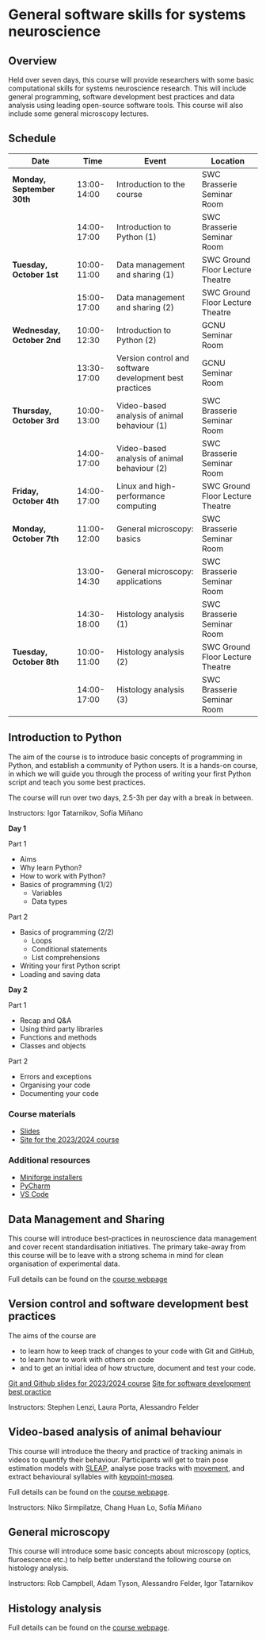 # General software skills for systems neuroscience

## Overview
Held over seven days, this course will provide researchers with some basic computational skills for systems 
neuroscience research. This will include general programming, software development best practices and data analysis 
using leading open-source software tools. This course will also include some general microscopy lectures. 

## Schedule
| Date                  | Time           | Event                                                        | Location                           |
|-----------------------|----------------|--------------------------------------------------------------|------------------------------------|
| **Monday, September 30th** | 13:00-14:00    | Introduction to the course                                    | SWC Brasserie Seminar Room         |
|                       | 14:00-17:00    | Introduction to Python (1)                                    | SWC Brasserie Seminar Room         |
| **Tuesday, October 1st**   | 10:00-11:00    | Data management and sharing (1)                                | SWC Ground Floor Lecture Theatre   |
|                       | 15:00-17:00    | Data management and sharing (2)                                | SWC Ground Floor Lecture Theatre   |
| **Wednesday, October 2nd** | 10:00-12:30    | Introduction to Python (2)                                    | GCNU Seminar Room                  |
|                       | 13:30-17:00    | Version control and software development best practices       | GCNU Seminar Room                  |
| **Thursday, October 3rd**  | 10:00-13:00    | Video-based analysis of animal behaviour (1)                  | SWC Brasserie Seminar Room         |
|                       | 14:00-17:00    | Video-based analysis of animal behaviour (2)                  | SWC Brasserie Seminar Room         |
| **Friday, October 4th**    | 14:00-17:00    | Linux and high-performance computing                          | SWC Ground Floor Lecture Theatre   |
| **Monday, October 7th**    | 11:00-12:00    | General microscopy: basics                                    | SWC Brasserie Seminar Room         |
|                       | 13:00-14:30    | General microscopy: applications                              | SWC Brasserie Seminar Room         |
|                       | 14:30-18:00    | Histology analysis (1)                                        | SWC Brasserie Seminar Room         |
| **Tuesday, October 8th**   | 10:00-11:00    | Histology analysis (2)                                        | SWC Ground Floor Lecture Theatre   |
|                       | 14:00-17:00    | Histology analysis (3)                                        | SWC Brasserie Seminar Room         |


## Introduction to Python
The aim of the course is to introduce basic concepts of programming in Python, and establish a community of Python users. It is a hands-on course, in which we will guide you 
through the process of writing your first Python script and teach you some best practices.

The course will run over two days, 2.5-3h per day with a break in between.

Instructors: Igor Tatarnikov, Sofía Miñano

**Day 1**

Part 1 
* Aims
* Why learn Python?
* How to work with Python?
* Basics of programming (1/2)
    - Variables
    - Data types

Part 2 
* Basics of programming (2/2)
    - Loops
    - Conditional statements
    - List comprehensions
* Writing your first Python script
* Loading and saving data


**Day 2**

Part 1
* Recap and Q&A
* Using third party libraries
* Functions and methods
* Classes and objects

Part 2
* Errors and exceptions
* Organising your code
* Documenting your code


### Course materials
- [Slides](https://docs.google.com/presentation/d/11URuWOxi5TMbeJNo4R1NWfBQ_ZPNFpe6YU6dvLAVcYQ/edit?usp=sharing)
- [Site for the 2023/2024 course](https://software-skills.neuroinformatics.dev/courses/intro-software-dev.html)


### Additional resources
- [Miniforge installers](https://github.com/conda-forge/miniforge#download)
- [PyCharm](https://www.jetbrains.com/pycharm/)  
- [VS Code](https://code.visualstudio.com/)  

## Data Management and Sharing

 This course will introduce best-practices in neuroscience data management 
 and cover recent standardisation initiatives. The primary take-away from this course 
 will be to leave with a strong schema in mind for clean organisation of experimental data.

Full details can be found on the [course webpage](https://software-skills.neuroinformatics.dev/courses/data-management.html)

## Version control and software development best practices

The aims of the course are
* to learn how to keep track of changes to your code with Git and GitHub, 
* to learn how to work with others on code
* and to get an initial idea of how structure, document and test your code.

[Git and Github slides for 2023/2024 course](https://docs.google.com/presentation/d/1HmTqmgB34deJILvPOQtwuaQR_iwGp5AwEwGf7tmx5hE/edit?usp=sharing)
[Site for software development best practice](collaborative-coding)

Instructors: Stephen Lenzi, Laura Porta, Alessandro Felder

## Video-based analysis of animal behaviour

This course will introduce the theory and practice of tracking animals in videos to quantify their behaviour.
Participants will get to train pose estimation models
with [SLEAP](https://sleap.ai/), analyse pose tracks
with [movement](https://movement.neuroinformatics.dev/), and extract behavioural syllables with [keypoint-moseq](https://keypoint-moseq.readthedocs.io/en/latest/index.html). 

Full details can be found on the [course webpage](video-analysis).

Instructors: Niko Sirmpilatze, Chang Huan Lo, Sofía Miñano

## General microscopy
This course will introduce some basic concepts about microscopy (optics, fluroescence etc.) to help better understand 
the following course on histology analysis.

Instructors: Rob Campbell, Adam Tyson, Alessandro Felder, Igor Tatarnikov

## Histology analysis

Full details can be found on the [course webpage](https://brainglobe.info/community/courses/scheduled/oct-2024/index.html).
